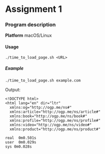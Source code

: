 # Assignment 1 #

### Program description ###

**Platform** macOS/Linux


#### Usage

`./time_to_load_page.sh <URL>`

##### Example

`./time_to_load_page.sh example.com`

Output:

```
<!DOCTYPE html>
<html lang="en" dir="ltr"
  xmlns:og="http://ogp.me/ns#"
  xmlns:article="http://ogp.me/ns/article#"
  xmlns:book="http://ogp.me/ns/book#"
  xmlns:profile="http://ogp.me/ns/profile#"
  xmlns:video="http://ogp.me/ns/video#"
  xmlns:product="http://ogp.me/ns/product#"

real  0m0.501s
user  0m0.029s
sys 0m0.028s
```
